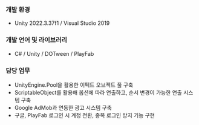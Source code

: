 ### 개발 환경

- Unity 2022.3.37f1 / Visual Studio 2019

### 개발 언어 및 라이브러리

- C# / Unity / DOTween / PlayFab

### 담당 업무

- UnityEngine.Pool을 활용한 이펙트 오브젝트 풀 구축
- ScriptableObject를 활용해 옵션에 따라 연출하고, 순서 변경이 가능한 연출 시스템 구축
- Google AdMob과 연동한 광고 시스템 구축
- 구글, PlayFab 로그인 시 계정 전환, 중복 로그인 방지 기능 구현
